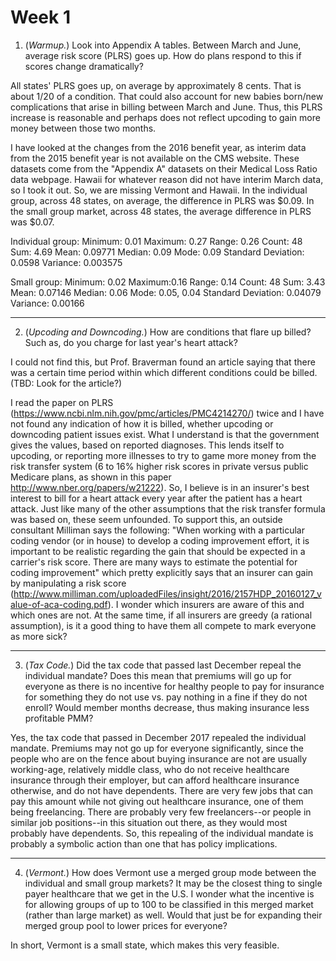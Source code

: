 # Week 1

1. (*Warmup.*) Look into Appendix A tables. Between March and June, average risk score (PLRS) goes up. How do plans respond to this if scores change dramatically?

All states' PLRS goes up, on average by approximately 8 cents. That is about 1/20 of a condition. That could also account for new babies born/new complications that arise in billing between March and June. Thus, this PLRS increase is reasonable and perhaps does not reflect upcoding to gain more money between those two months.

I have looked at the changes from the 2016 benefit year, as interim data from the 2015 benefit year is not available on the CMS website. These datasets come from the "Appendix A" datasets on their Medical Loss Ratio data webpage. Hawaii for whatever reason did not have interim March data, so I took it out. So, we are missing Vermont and Hawaii. In the individual group, across 48 states, on average, the difference in PLRS was $0.09. In the small group market, across 48 states, the average difference in PLRS was $0.07. 

Individual group:
Minimum: 0.01
Maximum: 0.27
Range: 0.26
Count: 48
Sum: 4.69
Mean: 0.09771
Median: 0.09
Mode: 0.09
Standard Deviation: 0.0598
Variance: 0.003575

Small group:
Minimum: 0.02
Maximum:0.16
Range: 0.14
Count: 48
Sum: 3.43
Mean: 0.07146
Median: 0.06
Mode: 0.05, 0.04
Standard Deviation: 0.04079
Variance: 0.00166

- - -

2. (*Upcoding and Downcoding.*) How are conditions that flare up billed? Such as, do you charge for last year's heart attack?

I could not find this, but Prof. Braverman found an article saying that there was a certain time period within which different conditions could be billed. (TBD: Look for the article?)

I read the paper on PLRS (https://www.ncbi.nlm.nih.gov/pmc/articles/PMC4214270/) twice and I have not found any indication of how it is billed, whether upcoding or downcoding patient issues exist. What I understand is that the government gives the values, based on reported diagnoses. This lends itself to upcoding, or reporting more illnesses to try to game more money from the risk transfer system (6 to 16% higher risk scores in private versus public Medicare plans, as shown in this paper http://www.nber.org/papers/w21222). So, I believe is in an insurer's best interest to bill for a heart attack every year after the patient has a heart attack. Just like many of the other assumptions that the risk transfer formula was based on, these seem unfounded. To support this, an outside consultant Milliman says the following: "When working with a particular coding vendor (or in house) to develop a coding improvement effort, it is important to be realistic regarding the gain that should be expected in a carrier's risk score. There are many ways to estimate the potential for coding improvement" which pretty explicitly says that an insurer can gain by manipulating a risk score (http://www.milliman.com/uploadedFiles/insight/2016/2157HDP_20160127_value-of-aca-coding.pdf).  I wonder which insurers are aware of this and which ones are not. At the same time, if all insurers are greedy (a rational assumption), is it a good thing to have them all compete to mark everyone as more sick?

- - -

3. (*Tax Code.*) Did the tax code that passed last December repeal the individual mandate? Does this mean that premiums will go up for everyone as there is no incentive for healthy people to pay for insurance for something they do not use vs. pay nothing in a fine if they do not enroll? Would member months decrease, thus making insurance less profitable PMM?

Yes, the tax code that passed in December 2017 repealed the individual mandate. Premiums may not go up for everyone significantly, since the people who are on the fence about buying insurance are not are usually working-age, relatively middle class, who do not receive healthcare insurance through their employer, but can afford healthcare insurance otherwise, and do not have dependents. There are very few jobs that can pay this amount while not giving out healthcare insurance, one of them being freelancing. There are probably very few freelancers--or people in similar job positions--in this situation out there, as they would most probably have dependents. So, this repealing of the individual mandate is probably a symbolic action than one that has policy implications.

- - -

4. (*Vermont.*) How does Vermont use a merged group mode between the individual and small group markets? It may be the closest thing to single payer healthcare that we get in the U.S. I wonder what the incentive is for allowing groups of up to 100 to be classified in this merged market (rather than large market) as well. Would that just be for expanding their merged group pool to lower prices for everyone?

In short, Vermont is a small state, which makes this very feasible. 